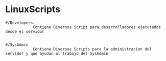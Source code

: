 # LinuxScripts

	#/Developers:
				Contiene Diversos Script para desarrolladores ejecutados desde el servidor
	
  
	#/SysAdmin
				Contiene Diversos Scripts para la administracion del servidor y que ayudan al trabajo del SysAdmin
